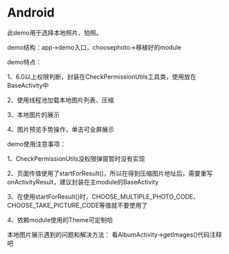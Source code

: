 # Android

<p>此demo用于选择本地照片、拍照。
<p>demo结构：app->demo入口，choosephoto->移植好的module
<p>demo特点：
    <p>1、6.0以上权限判断，封装在CheckPermissionUtils工具类，使用放在BaseActivity中
    <p>2、使用线程池加载本地图片列表、压缩
    <p>3、本地图片的展示
    <p>4、图片预览手势操作，单击可全屏展示
<p>demo使用注意事项：
    <p>1、CheckPermissionUtils没权限弹窗暂时没有实现
    <p>2、页面传值使用了startForResult()，所以在得到压缩图片地址后，需要重写onActivityResult，建议封装在主module的BaseActivity
    <p>3、在使用startForResult()时，CHOOSE_MULTIPLE_PHOTO_CODE、CHOOSE_TAKE_PICTURE_CODE等值就不要使用了
    <p>4、依赖module使用的Theme可定制哈
<p>本地图片展示遇到的问题和解决方法：
    看AlbumActivity->getImages()代码注释吧

